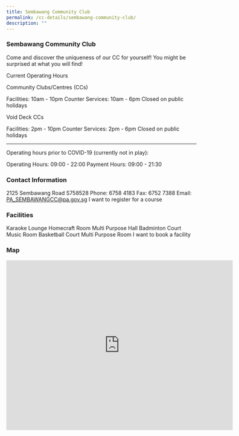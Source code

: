 ```yaml
---
title: Sembawang Community Club
permalink: /cc-details/sembawang-community-club/
description: ""
---
```

### Sembawang Community Club

Come and discover the uniqueness of our CC for yourself! You might be surprised at what you will find!

Current Operating Hours

Community Clubs/Centres (CCs)

Facilities: 10am - 10pm
Counter Services: 10am - 6pm
Closed on public holidays

Void Deck CCs

Facilities: 2pm - 10pm
Counter Services: 2pm - 6pm
Closed on public holidays

-------

Operating hours prior to COVID-19 (currently not in play):

Operating Hours: 09:00 - 22:00
Payment Hours: 09:00 - 21:30

### Contact Information
2125 Sembawang Road S758528
Phone: 6758 4183
Fax: 6752 7388
Email: PA_SEMBAWANGCC@pa.gov.sg
I want to register for a course

### Facilities
Karaoke Lounge
Homecraft Room
Multi Purpose Hall
Badminton Court
Music Room
Basketball Court
Multi Purpose Room
I want to book a facility

### Map
<iframe src="https://www.google.com/maps/embed?pb=!1m18!1m12!1m3!1d3988.5378343802477!2d103.8265959653307!3d1.4516439116428814!2m3!1f0!2f0!3f0!3m2!1i1024!2i768!4f13.1!3m3!1m2!1s0x31da149b97fb788b%3A0x23ade158c8016538!2sSembawang%20Community%20Club!5e0!3m2!1sen!2ssg!4v1661230397559!5m2!1sen!2ssg" width="600" height="450" style="border:0;" allowfullscreen="" loading="lazy" ></iframe>